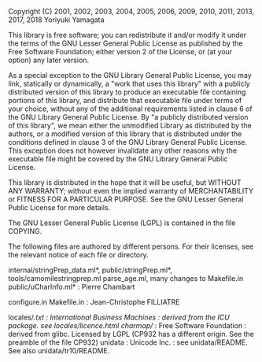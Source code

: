 Copyright (C) 2001, 2002, 2003, 2004, 2005, 2006, 2009, 2010, 2011,
2013, 2017, 2018 Yoriyuki Yamagata

This library is free software; you can redistribute it and/or modify it under
the terms of the GNU Lesser General Public License as published by the Free
Software Foundation; either version 2 of the License, or (at your option) any
later version.

As a special exception to the GNU Library General Public License, you may link,
statically or dynamically, a "work that uses this library" with a publicly
distributed version of this library to produce an executable file containing
portions of this library, and distribute that executable file under terms of
your choice, without any of the additional requirements listed in clause 6 of
the GNU Library General Public License. By "a publicly distributed version of
this library", we mean either the unmodified Library as distributed by the
authors, or a modified version of this library that is distributed under the
conditions defined in clause 3 of the GNU Library General Public License. This
exception does not however invalidate any other reasons why the executable file
might be covered by the GNU Library General Public License.

This library is distributed in the hope that it will be useful, but WITHOUT ANY
WARRANTY; without even the implied warranty of MERCHANTABILITY or FITNESS FOR A
PARTICULAR PURPOSE. See the GNU Lesser General Public License for more details.

The GNU Lesser General Public License (LGPL) is contained in the file COPYING.

The following files are authored by different persons. For their licenses, see
the relevant notice of each file or directory.

internal/stringPrep_data.ml*, public/stringPrep.ml*,
tools/camomilestringprep.ml parse_age.ml, many changes to Makefile.in
public/uCharInfo.ml* : Pierre Chambart

configure.in Makefile.in : Jean-Christophe FILLIATRE

locales/*.txt : International Business Machines :
	derived from the ICU package.  see locales/licence.html
charmap/* : Free Software Foundation :
	derived from glibc.  Licensed by LGPL
	(CP932 has a different origin.  See the preamble of the file CP932)
unidata : Unicode Inc. : see unidata/README.  See also unidata/tr10/README.
